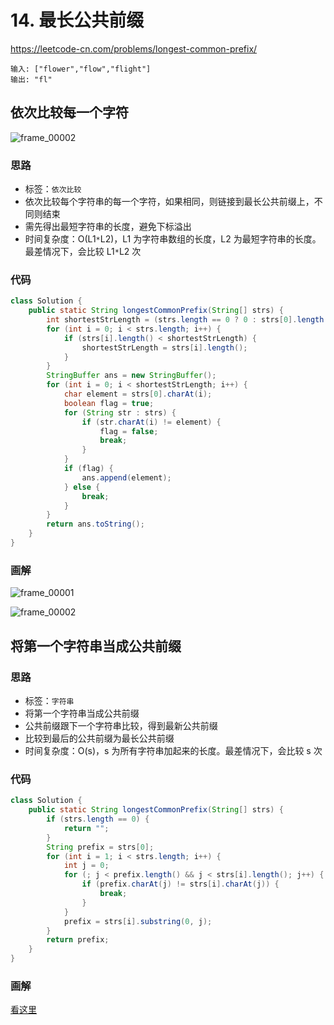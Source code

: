 # 14. 最长公共前缀
https://leetcode-cn.com/problems/longest-common-prefix/

```
输入: ["flower","flow","flight"]
输出: "fl"
```

## 依次比较每一个字符

![frame_00002](https://deppwang.oss-cn-beijing.aliyuncs.com/blog/2019-12-22-020924.jpg)

### 思路

- 标签：`依次比较`
- 依次比较每个字符串的每一个字符，如果相同，则链接到最长公共前缀上，不同则结束
- 需先得出最短字符串的长度，避免下标溢出
- 时间复杂度：O(L1`*`L2)，L1 为字符串数组的长度，L2 为最短字符串的长度。最差情况下，会比较 L1`*`L2 次

### 代码

```Java
class Solution {
    public static String longestCommonPrefix(String[] strs) {
        int shortestStrLength = (strs.length == 0 ? 0 : strs[0].length());
        for (int i = 0; i < strs.length; i++) {
            if (strs[i].length() < shortestStrLength) {
                shortestStrLength = strs[i].length();
            }
        }
        StringBuffer ans = new StringBuffer();
        for (int i = 0; i < shortestStrLength; i++) {
            char element = strs[0].charAt(i);
            boolean flag = true;
            for (String str : strs) {
                if (str.charAt(i) != element) {
                    flag = false;
                    break;
                }
            }
            if (flag) {
                ans.append(element);
            } else {
                break;
            }
        }
        return ans.toString();
    }
}
```

### 画解

![frame_00001](https://deppwang.oss-cn-beijing.aliyuncs.com/blog/2019-12-22-020926.jpg)

![frame_00002](https://deppwang.oss-cn-beijing.aliyuncs.com/blog/2019-12-22-020927.jpg)

## 将第一个字符串当成公共前缀

### 思路

- 标签：`字符串`
- 将第一个字符串当成公共前缀
- 公共前缀跟下一个字符串比较，得到最新公共前缀
- 比较到最后的公共前缀为最长公共前缀
- 时间复杂度：O(s)，s 为所有字符串加起来的长度。最差情况下，会比较 s 次

### 代码
```Java
class Solution {
    public static String longestCommonPrefix(String[] strs) {
        if (strs.length == 0) {
            return "";
        }
        String prefix = strs[0];
        for (int i = 1; i < strs.length; i++) {
            int j = 0;
            for (; j < prefix.length() && j < strs[i].length(); j++) {
                if (prefix.charAt(j) != strs[i].charAt(j)) {
                    break;
                }
            }
            prefix = strs[i].substring(0, j);
        }
        return prefix;
    }
}
```
### 画解
[看这里](https://leetcode-cn.com/problems/longest-common-prefix/solution/hua-jie-suan-fa-14-zui-chang-gong-gong-qian-zhui-b/ "看这里")